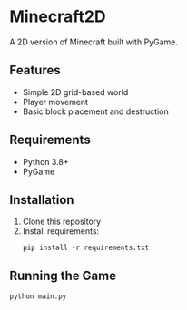 # Minecraft2D

A 2D version of Minecraft built with PyGame.

## Features
- Simple 2D grid-based world
- Player movement
- Basic block placement and destruction

## Requirements
- Python 3.8+
- PyGame

## Installation
1. Clone this repository
2. Install requirements:
   ```
   pip install -r requirements.txt
   ```

## Running the Game
```bash
python main.py
```
